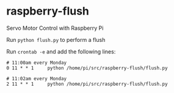 # raspberry-flush
Servo Motor Control with Raspberry Pi

Run `python flush.py` to perform a flush

Run `crontab -e` and add the following lines:

```
# 11:00am every Monday
0 11 * * 1     python /home/pi/src/raspberry-flush/flush.py

# 11:02am every Monday
2 11 * * 1     python /home/pi/src/raspberry-flush/flush.py
```
